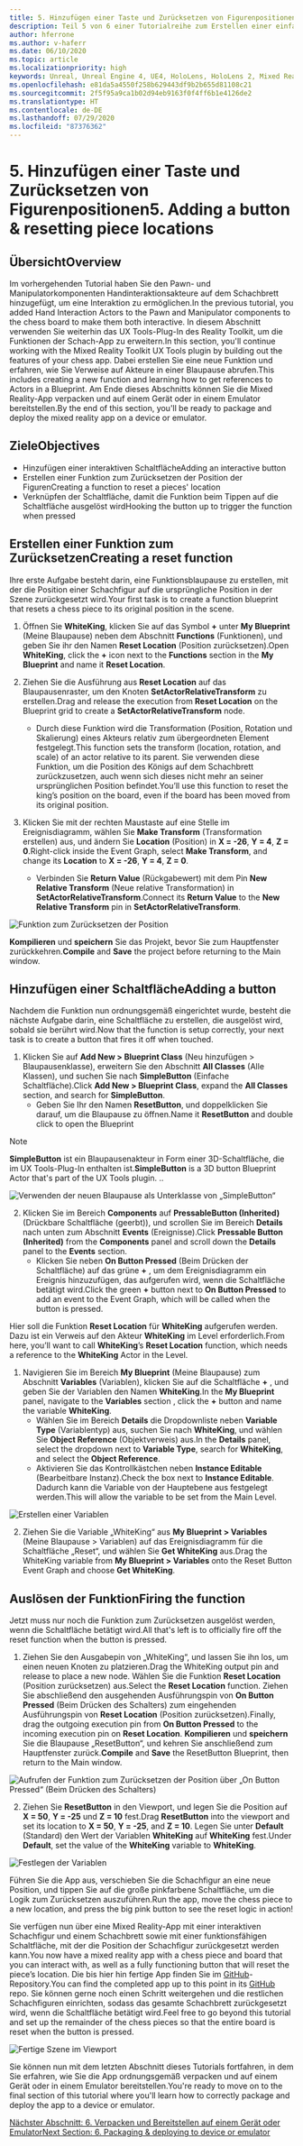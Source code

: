 ```yaml
---
title: 5. Hinzufügen einer Taste und Zurücksetzen von Figurenpositionen
description: Teil 5 von 6 einer Tutorialreihe zum Erstellen einer einfachen Schach-App mit der Unreal Engine 4 und dem UX Tools-Plug-In des Mixed Reality-Toolkits
author: hferrone
ms.author: v-haferr
ms.date: 06/10/2020
ms.topic: article
ms.localizationpriority: high
keywords: Unreal, Unreal Engine 4, UE4, HoloLens, HoloLens 2, Mixed Reality, Tutorial, erste Schritte, MRTK, UXT, UX Tools, Dokumentation
ms.openlocfilehash: e81da5a4550f258b629443df9b2b655d81108c21
ms.sourcegitcommit: 2f5f95a9ca1b02d94eb9163f0f4ff6b1e4126de2
ms.translationtype: HT
ms.contentlocale: de-DE
ms.lasthandoff: 07/29/2020
ms.locfileid: "87376362"
---
```

# <a name="5-adding-a-button--resetting-piece-locations"></a><span data-ttu-id="3266a-104">5. Hinzufügen einer Taste und Zurücksetzen von Figurenpositionen</span><span class="sxs-lookup"><span data-stu-id="3266a-104">5. Adding a button & resetting piece locations</span></span>


## <a name="overview"></a><span data-ttu-id="3266a-105">Übersicht</span><span class="sxs-lookup"><span data-stu-id="3266a-105">Overview</span></span>

<span data-ttu-id="3266a-106">Im vorhergehenden Tutorial haben Sie den Pawn- und Manipulatorkomponenten Handinteraktionsakteure auf dem Schachbrett hinzugefügt, um eine Interaktion zu ermöglichen.</span><span class="sxs-lookup"><span data-stu-id="3266a-106">In the previous tutorial, you added Hand Interaction Actors to the Pawn and Manipulator components to the chess board to make them both interactive.</span></span> <span data-ttu-id="3266a-107">In diesem Abschnitt verwenden Sie weiterhin das UX Tools-Plug-In des Reality Toolkit, um die Funktionen der Schach-App zu erweitern.</span><span class="sxs-lookup"><span data-stu-id="3266a-107">In this section, you'll continue working with the Mixed Reality Toolkit UX Tools plugin by building out the features of your chess app.</span></span> <span data-ttu-id="3266a-108">Dabei erstellen Sie eine neue Funktion und erfahren, wie Sie Verweise auf Akteure in einer Blaupause abrufen.</span><span class="sxs-lookup"><span data-stu-id="3266a-108">This includes creating a new function and learning how to get references to Actors in a Blueprint.</span></span> <span data-ttu-id="3266a-109">Am Ende dieses Abschnitts können Sie die Mixed Reality-App verpacken und auf einem Gerät oder in einem Emulator bereitstellen.</span><span class="sxs-lookup"><span data-stu-id="3266a-109">By the end of this section, you'll be ready to package and deploy the mixed reality app on a device or emulator.</span></span>

## <a name="objectives"></a><span data-ttu-id="3266a-110">Ziele</span><span class="sxs-lookup"><span data-stu-id="3266a-110">Objectives</span></span>

* <span data-ttu-id="3266a-111">Hinzufügen einer interaktiven Schaltfläche</span><span class="sxs-lookup"><span data-stu-id="3266a-111">Adding an interactive button</span></span>
* <span data-ttu-id="3266a-112">Erstellen einer Funktion zum Zurücksetzen der Position der Figuren</span><span class="sxs-lookup"><span data-stu-id="3266a-112">Creating a function to reset a pieces' location</span></span>
* <span data-ttu-id="3266a-113">Verknüpfen der Schaltfläche, damit die Funktion beim Tippen auf die Schaltfläche ausgelöst wird</span><span class="sxs-lookup"><span data-stu-id="3266a-113">Hooking the button up to trigger the function when pressed</span></span>

## <a name="creating-a-reset-function"></a><span data-ttu-id="3266a-114">Erstellen einer Funktion zum Zurücksetzen</span><span class="sxs-lookup"><span data-stu-id="3266a-114">Creating a reset function</span></span>
<span data-ttu-id="3266a-115">Ihre erste Aufgabe besteht darin, eine Funktionsblaupause zu erstellen, mit der die Position einer Schachfigur auf die ursprüngliche Position in der Szene zurückgesetzt wird.</span><span class="sxs-lookup"><span data-stu-id="3266a-115">Your first task is to create a function blueprint that resets a chess piece to its original position in the scene.</span></span> 

1.  <span data-ttu-id="3266a-116">Öffnen Sie **WhiteKing**, klicken Sie auf das Symbol **+** unter **My Blueprint** (Meine Blaupause) neben dem Abschnitt **Functions** (Funktionen), und geben Sie ihr den Namen **Reset Location** (Position zurücksetzen).</span><span class="sxs-lookup"><span data-stu-id="3266a-116">Open **WhiteKing**, click the **+** icon next to the **Functions** section in the **My Blueprint** and name it **Reset Location**.</span></span> 

2.  <span data-ttu-id="3266a-117">Ziehen Sie die Ausführung aus **Reset Location** auf das Blaupausenraster, um den Knoten **SetActorRelativeTransform** zu erstellen.</span><span class="sxs-lookup"><span data-stu-id="3266a-117">Drag and release the execution from **Reset Location** on the Blueprint grid to create a **SetActorRelativeTransform** node.</span></span> 
    * <span data-ttu-id="3266a-118">Durch diese Funktion wird die Transformation (Position, Rotation und Skalierung) eines Akteurs relativ zum übergeordneten Element festgelegt.</span><span class="sxs-lookup"><span data-stu-id="3266a-118">This function sets the transform (location, rotation, and scale) of an actor relative to its parent.</span></span> <span data-ttu-id="3266a-119">Sie verwenden diese Funktion, um die Position des Königs auf dem Schachbrett zurückzusetzen, auch wenn sich dieses nicht mehr an seiner ursprünglichen Position befindet.</span><span class="sxs-lookup"><span data-stu-id="3266a-119">You’ll use this function to reset the king’s position on the board, even if the board has been moved from its original position.</span></span> 
    
3. <span data-ttu-id="3266a-120">Klicken Sie mit der rechten Maustaste auf eine Stelle im Ereignisdiagramm, wählen Sie **Make Transform** (Transformation erstellen) aus, und ändern Sie **Location** (Position) in **X = -26**, **Y = 4**, **Z = 0**.</span><span class="sxs-lookup"><span data-stu-id="3266a-120">Right-click inside the Event Graph, select **Make Transform**, and change its **Location** to **X = -26**, **Y = 4**, **Z = 0**.</span></span>
    * <span data-ttu-id="3266a-121">Verbinden Sie **Return Value** (Rückgabewert) mit dem Pin **New Relative Transform** (Neue relative Transformation) in **SetActorRelativeTransform**.</span><span class="sxs-lookup"><span data-stu-id="3266a-121">Connect its **Return Value** to the **New Relative Transform** pin in **SetActorRelativeTransform**.</span></span> 

![Funktion zum Zurücksetzen der Position](images/unreal-uxt/5-function.PNG)

<span data-ttu-id="3266a-123">**Kompilieren** und **speichern** Sie das Projekt, bevor Sie zum Hauptfenster zurückkehren.</span><span class="sxs-lookup"><span data-stu-id="3266a-123">**Compile** and **Save** the project before returning to the Main window.</span></span> 


## <a name="adding-a-button"></a><span data-ttu-id="3266a-124">Hinzufügen einer Schaltfläche</span><span class="sxs-lookup"><span data-stu-id="3266a-124">Adding a button</span></span>
<span data-ttu-id="3266a-125">Nachdem die Funktion nun ordnungsgemäß eingerichtet wurde, besteht die nächste Aufgabe darin, eine Schaltfläche zu erstellen, die ausgelöst wird, sobald sie berührt wird.</span><span class="sxs-lookup"><span data-stu-id="3266a-125">Now that the function is setup correctly, your next task is to create a button that fires it off when touched.</span></span> 

1.  <span data-ttu-id="3266a-126">Klicken Sie auf **Add New > Blueprint Class** (Neu hinzufügen > Blaupausenklasse), erweitern Sie den Abschnitt **All Classes** (Alle Klassen), und suchen Sie nach **SimpleButton** (Einfache Schaltfläche).</span><span class="sxs-lookup"><span data-stu-id="3266a-126">Click **Add New > Blueprint Class**, expand the **All Classes** section, and search for **SimpleButton**.</span></span> 
    * <span data-ttu-id="3266a-127">Geben Sie Ihr den Namen **ResetButton**, und doppelklicken Sie darauf, um die Blaupause zu öffnen.</span><span class="sxs-lookup"><span data-stu-id="3266a-127">Name it **ResetButton** and double click to open the Blueprint</span></span>

> [!NOTE]
> <span data-ttu-id="3266a-128">**SimpleButton** ist ein Blaupausenakteur in Form einer 3D-Schaltfläche, die im UX Tools-Plug-In enthalten ist.</span><span class="sxs-lookup"><span data-stu-id="3266a-128">**SimpleButton** is a 3D button Blueprint Actor that's part of the UX Tools plugin.</span></span> <span data-ttu-id="3266a-129">.</span><span class="sxs-lookup"><span data-stu-id="3266a-129">.</span></span> 

![Verwenden der neuen Blaupause als Unterklasse von „SimpleButton“](images/unreal-uxt/5-subclass.PNG)

2. <span data-ttu-id="3266a-131">Klicken Sie im Bereich **Components** auf **PressableButton (Inherited)** (Drückbare Schaltfläche (geerbt)), und scrollen Sie im Bereich **Details** nach unten zum Abschnitt **Events** (Ereignisse).</span><span class="sxs-lookup"><span data-stu-id="3266a-131">Click **Pressable Button (Inherited)** from the **Components** panel and scroll down the **Details** panel to the **Events** section.</span></span> 
    * <span data-ttu-id="3266a-132">Klicken Sie neben **On Button Pressed** (Beim Drücken der Schaltfläche) auf das grüne **+** , um dem Ereignisdiagramm ein Ereignis hinzuzufügen, das aufgerufen wird, wenn die Schaltfläche betätigt wird.</span><span class="sxs-lookup"><span data-stu-id="3266a-132">Click the green **+** button next to **On Button Pressed** to add an event to the Event Graph, which will be called when the button is pressed.</span></span> 
    
<span data-ttu-id="3266a-133">Hier soll die Funktion **Reset Location** für **WhiteKing** aufgerufen werden. Dazu ist ein Verweis auf den Akteur **WhiteKing** im Level erforderlich.</span><span class="sxs-lookup"><span data-stu-id="3266a-133">From here, you’ll want to call **WhiteKing**’s **Reset Location** function, which needs a reference to the **WhiteKing** Actor in the Level.</span></span> 

1.  <span data-ttu-id="3266a-134">Navigieren Sie im Bereich **My Blueprint** (Meine Blaupause) zum Abschnitt **Variables** (Variablen), klicken Sie auf die Schaltfläche **+** , und geben Sie der Variablen den Namen **WhiteKing**.</span><span class="sxs-lookup"><span data-stu-id="3266a-134">In the **My Blueprint** panel, navigate to the **Variables** section , click the **+** button and name the variable **WhiteKing**.</span></span> 
    * <span data-ttu-id="3266a-135">Wählen Sie im Bereich **Details** die Dropdownliste neben **Variable Type** (Variablentyp) aus, suchen Sie nach **WhiteKing**, und wählen Sie **Object Reference** (Objektverweis) aus.</span><span class="sxs-lookup"><span data-stu-id="3266a-135">In the **Details** panel, select the dropdown next to **Variable Type**, search for **WhiteKing**, and select the **Object Reference**.</span></span> 
    * <span data-ttu-id="3266a-136">Aktivieren Sie das Kontrollkästchen neben **Instance Editable** (Bearbeitbare Instanz).</span><span class="sxs-lookup"><span data-stu-id="3266a-136">Check the box next to **Instance Editable**.</span></span> <span data-ttu-id="3266a-137">Dadurch kann die Variable von der Hauptebene aus festgelegt werden.</span><span class="sxs-lookup"><span data-stu-id="3266a-137">This will allow the variable to be set from the Main Level.</span></span> 

![Erstellen einer Variablen](images/unreal-uxt/5-var.PNG)

2.  <span data-ttu-id="3266a-139">Ziehen Sie die Variable „WhiteKing“ aus **My Blueprint > Variables** (Meine Blaupause > Variablen) auf das Ereignisdiagramm für die Schaltfläche „Reset“, und wählen Sie **Get WhiteKing** aus.</span><span class="sxs-lookup"><span data-stu-id="3266a-139">Drag the WhiteKing variable from **My Blueprint > Variables** onto the Reset Button Event Graph and choose **Get WhiteKing**.</span></span> 

## <a name="firing-the-function"></a><span data-ttu-id="3266a-140">Auslösen der Funktion</span><span class="sxs-lookup"><span data-stu-id="3266a-140">Firing the function</span></span>
<span data-ttu-id="3266a-141">Jetzt muss nur noch die Funktion zum Zurücksetzen ausgelöst werden, wenn die Schaltfläche betätigt wird.</span><span class="sxs-lookup"><span data-stu-id="3266a-141">All that's left is to officially fire off the reset function when the button is pressed.</span></span>

1.  <span data-ttu-id="3266a-142">Ziehen Sie den Ausgabepin von „WhiteKing“, und lassen Sie ihn los, um einen neuen Knoten zu platzieren.</span><span class="sxs-lookup"><span data-stu-id="3266a-142">Drag the WhiteKing output pin and release to place a new node.</span></span> <span data-ttu-id="3266a-143">Wählen Sie die Funktion **Reset Location** (Position zurücksetzen) aus.</span><span class="sxs-lookup"><span data-stu-id="3266a-143">Select the **Reset Location** function.</span></span> <span data-ttu-id="3266a-144">Ziehen Sie abschließend den ausgehenden Ausführungspin von **On Button Pressed** (Beim Drücken des Schalters) zum eingehenden Ausführungspin von **Reset Location** (Position zurücksetzen).</span><span class="sxs-lookup"><span data-stu-id="3266a-144">Finally, drag the outgoing execution pin from **On Button Pressed** to the incoming execution pin on **Reset Location**.</span></span> <span data-ttu-id="3266a-145">**Kompilieren** und **speichern** Sie die Blaupause „ResetButton“, und kehren Sie anschließend zum Hauptfenster zurück.</span><span class="sxs-lookup"><span data-stu-id="3266a-145">**Compile** and **Save** the ResetButton Blueprint, then return to the Main window.</span></span> 

![Aufrufen der Funktion zum Zurücksetzen der Position über „On Button Pressed“ (Beim Drücken des Schalters)](images/unreal-uxt/5-callresetloc.PNG)

2.  <span data-ttu-id="3266a-147">Ziehen Sie **ResetButton** in den Viewport, und legen Sie die Position auf **X = 50**, **Y = -25** und **Z = 10** fest.</span><span class="sxs-lookup"><span data-stu-id="3266a-147">Drag **ResetButton** into the viewport and set its location to **X = 50**, **Y = -25**, and **Z = 10**.</span></span> <span data-ttu-id="3266a-148">Legen Sie unter **Default** (Standard) den Wert der Variablen **WhiteKing** auf **WhiteKing** fest.</span><span class="sxs-lookup"><span data-stu-id="3266a-148">Under **Default**, set the value of the **WhiteKing** variable to **WhiteKing**.</span></span>

![Festlegen der Variablen](images/unreal-uxt/5-buttonlevel.PNG)

<span data-ttu-id="3266a-150">Führen Sie die App aus, verschieben Sie die Schachfigur an eine neue Position, und tippen Sie auf die große pinkfarbene Schaltfläche, um die Logik zum Zurücksetzen auszuführen.</span><span class="sxs-lookup"><span data-stu-id="3266a-150">Run the app, move the chess piece to a new location, and press the big pink button to see the reset logic in action!</span></span>

<span data-ttu-id="3266a-151">Sie verfügen nun über eine Mixed Reality-App mit einer interaktiven Schachfigur und einem Schachbrett sowie mit einer funktionsfähigen Schaltfläche, mit der die Position der Schachfigur zurückgesetzt werden kann.</span><span class="sxs-lookup"><span data-stu-id="3266a-151">You now have a mixed reality app with a chess piece and board that you can interact with, as well as a fully functioning button that will reset the piece’s location.</span></span> <span data-ttu-id="3266a-152">Die bis hier hin fertige App finden Sie im [GitHub](https://github.com/microsoft/MixedReality-Unreal-Samples/tree/master/ChessApp)-Repository.</span><span class="sxs-lookup"><span data-stu-id="3266a-152">You can find the completed app up to this point in its [GitHub](https://github.com/microsoft/MixedReality-Unreal-Samples/tree/master/ChessApp) repo.</span></span> <span data-ttu-id="3266a-153">Sie können gerne noch einen Schritt weitergehen und die restlichen Schachfiguren einrichten, sodass das gesamte Schachbrett zurückgesetzt wird, wenn die Schaltfläche betätigt wird.</span><span class="sxs-lookup"><span data-stu-id="3266a-153">Feel free to go beyond this tutorial and set up the remainder of the chess pieces so that the entire board is reset when the button is pressed.</span></span>

![Fertige Szene im Viewport](images/unreal-uxt/5-endscene.PNG)

<span data-ttu-id="3266a-155">Sie können nun mit dem letzten Abschnitt dieses Tutorials fortfahren, in dem Sie erfahren, wie Sie die App ordnungsgemäß verpacken und auf einem Gerät oder in einem Emulator bereitstellen.</span><span class="sxs-lookup"><span data-stu-id="3266a-155">You're ready to move on to the final section of this tutorial where you'll learn how to correctly package and deploy the app to a device or emulator.</span></span>

[<span data-ttu-id="3266a-156">Nächster Abschnitt: 6. Verpacken und Bereitstellen auf einem Gerät oder Emulator</span><span class="sxs-lookup"><span data-stu-id="3266a-156">Next Section: 6. Packaging & deploying to device or emulator</span></span>](unreal-uxt-ch6.md)
